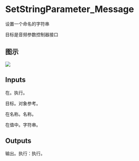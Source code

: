 # SetStringParameter_Message

设置一个命名的字符串

目标是音频参数控制器接口

## 图示

![]($-20221218-18071796.png)

## Inputs

在。执行。

目标。对象参考。

在名称。名称。

在值中。字符串。 

## Outputs

输出。执行：执行。
